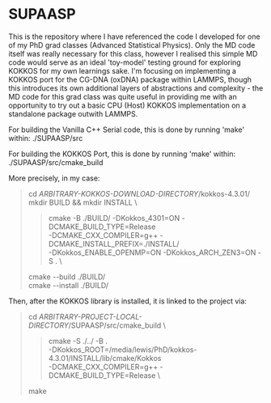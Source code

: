 # SUPAASP

This is the repository where I have referenced the code I developed for one of my PhD grad classes (Advanced Statistical Physics). Only the MD code itself was really necessary for this class, however I realised this simple MD code would serve as an ideal 'toy-model' testing ground for exploring KOKKOS for my own learnings sake. I'm focusing on implementing a KOKKOS port for the CG-DNA (oxDNA) package within LAMMPS, though this introduces its own additional layers of abstractions and complexity - the MD code for this grad class was quite useful in providing me with an opportunity to try out a basic CPU (Host) KOKKOS implementation on a standalone package outwith LAMMPS.

For building the Vanilla C++ Serial code, this is done by running 'make' within: ./SUPAASP/src

For building the KOKKOS Port, this is done by running 'make' within: ./SUPAASP/src/cmake_build

More precisely, in my case:

> cd *ARBITRARY-KOKKOS-DOWNLOAD-DIRECTORY*/kokkos-4.3.01/ \
> mkdir BUILD && mkdir INSTALL \
>> cmake -B ./BUILD/ -DKokkos_4301=ON -DCMAKE_BUILD_TYPE=Release \
>> -DCMAKE_CXX_COMPILER=g++ -DCMAKE_INSTALL_PREFIX=./INSTALL/ \
>> -DKokkos_ENABLE_OPENMP=ON -DKokkos_ARCH_ZEN3=ON -S . \
>> 
> cmake --build ./BUILD/ \
> cmake --install ./BUILD/

Then, after the KOKKOS library is installed, it is linked to the project via:

> cd *ARBITRARY-PROJECT-LOCAL-DIRECTORY*/SUPAASP/src/cmake_build \
>> cmake -S ./../ -B . \
>> -DKokkos_ROOT=/media/lewis/PhD/kokkos-4.3.01/INSTALL/lib/cmake/Kokkos \
>> -DCMAKE_CXX_COMPILER=g++ -DCMAKE_BUILD_TYPE=Release \
>>
> make

